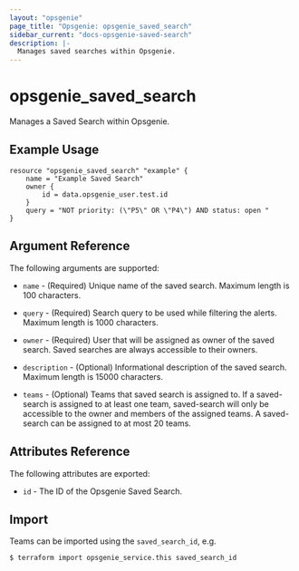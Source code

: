 ```yaml
---
layout: "opsgenie"
page_title: "Opsgenie: opsgenie_saved_search"
sidebar_current: "docs-opsgenie-saved-search"
description: |-
  Manages saved searches within Opsgenie.
---
```


# opsgenie\_saved\_search

Manages a Saved Search within Opsgenie.

## Example Usage

```hcl
resource "opsgenie_saved_search" "example" {
    name = "Example Saved Search"
    owner {
        id = data.opsgenie_user.test.id
    }
    query = "NOT priority: (\"P5\" OR \"P4\") AND status: open "
} 

```

## Argument Reference

The following arguments are supported:

* `name` - (Required) Unique name of the saved search. Maximum length is 100 characters.

* `query` - (Required) Search query to be used while filtering the alerts. Maximum length is 1000 characters.

* `owner` - (Required) User that will be assigned as owner of the saved search. Saved searches are always accessible to their owners.

* `description` - (Optional) Informational description of the saved search. Maximum length is 15000 characters.

* `teams` - (Optional) Teams that saved search is assigned to. If a saved-search is assigned to at least one team, saved-search will only be accessible to the owner and members of the assigned teams. A saved-search can be assigned to at most 20 teams.


## Attributes Reference

The following attributes are exported:

* `id` - The ID of the Opsgenie Saved Search.

## Import

Teams can be imported using the `saved_search_id`, e.g.

`$ terraform import opsgenie_service.this saved_search_id`
